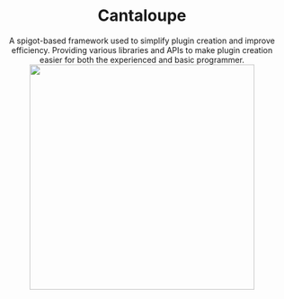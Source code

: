 <center>
<h1>Cantaloupe</h1>
A spigot-based framework used to simplify plugin creation and improve efficiency. Providing various libraries and APIs to make plugin creation easier for both the experienced and basic programmer.

<img src="https://docs.google.com/uc?id=0B4_Z67jCZXPAZ2ZJYjZiU0s3Vms" width="400" />
</center>
